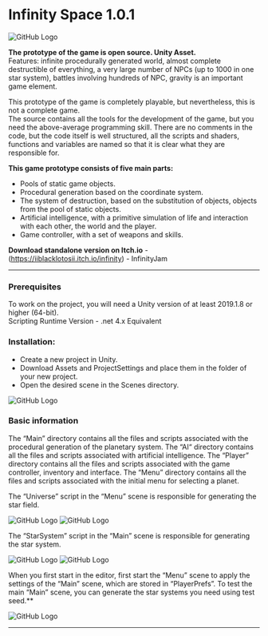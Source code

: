 # Infinity Space 1.0.1

![GitHub Logo](https://raw.githubusercontent.com/nvjob/nvjob.github.io/master/repo/unity%20assets/infinity%20square%20space/101/pic/10.jpg)

**The prototype of the game is open source. Unity Asset.**<br/>
Features: infinite procedurally generated world, almost complete destructible of everything, a very large number of NPCs (up to 1000 in one star system), battles involving hundreds of NPC, gravity is an important game element.

This prototype of the game is completely playable, but nevertheless, this is not a complete game.<br/>
The source contains all the tools for the development of the game, but you need the above-average programming skill. There are no comments in the code, but the code itself is well structured, all the scripts and shaders, functions and variables are named so that it is clear what they are responsible for.

**This game prototype consists of five main parts:**
- Pools of static game objects.
- Procedural generation based on the coordinate system.
- The system of destruction, based on the substitution of objects, objects from the pool of static objects.
- Artificial intelligence, with a primitive simulation of life and interaction with each other, the world and the player.
- Game controller, with a set of weapons and skills.

**Download standalone version on Itch.io** - (https://iiblacklotosii.itch.io/infinity) - InfinityJam <br/>

-------------------------------------------------------------------

### Prerequisites
To work on the project, you will need a Unity version of at least 2019.1.8 or higher (64-bit).<br/>
Scripting Runtime Version - .net 4.x Equivalent 

### Installation:
- Create a new project in Unity.
- Download Assets and ProjectSettings and place them in the folder of your new project.
- Open the desired scene in the Scenes directory.

![GitHub Logo](https://raw.githubusercontent.com/nvjob/nvjob.github.io/master/repo/unity%20assets/infinity%20square%20space/101/pic/3.png)

### Basic information
The “Main” directory contains all the files and scripts associated with the procedural generation of the planetary system. The “AI“ directory contains all the files and scripts associated with artificial intelligence. The “Player” directory contains all the files and scripts associated with the game controller, inventory and interface. The “Menu” directory contains all the files and scripts associated with the initial menu for selecting a planet.

The “Universe” script in the “Menu” scene is responsible for generating the star field.

![GitHub Logo](https://raw.githubusercontent.com/nvjob/nvjob.github.io/master/repo/unity%20assets/infinity%20square%20space/101/pic/1.png)
![GitHub Logo](https://raw.githubusercontent.com/nvjob/nvjob.github.io/master/repo/unity%20assets/infinity%20square%20space/101/pic/22.jpg)

The “StarSystem” script in the “Main” scene is responsible for generating the star system.

![GitHub Logo](https://raw.githubusercontent.com/nvjob/nvjob.github.io/master/repo/unity%20assets/infinity%20square%20space/101/pic/2.png)
![GitHub Logo](https://raw.githubusercontent.com/nvjob/nvjob.github.io/master/repo/unity%20assets/infinity%20square%20space/101/pic/7.jpg)

When you first start in the editor, first start the “Menu” scene to apply the settings of the “Main” scene, which are stored in “PlayerPrefs”. To test the main “Main” scene, you can generate the star systems you need using test seed.**

![GitHub Logo](https://raw.githubusercontent.com/nvjob/nvjob.github.io/master/repo/unity%20assets/infinity%20square%20space/101/pic/2a.png)

-------------------------------------------------------------------


